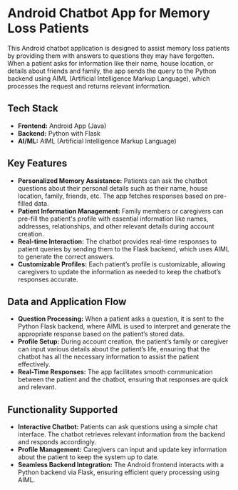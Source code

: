 # Android Chatbot App for Memory Loss Patients

This Android chatbot application is designed to assist memory loss patients by providing them with answers to questions they may have forgotten. When a patient asks for information like their name, house location, or details about friends and family, the app sends the query to the Python backend using AIML (Artificial Intelligence Markup Language), which processes the request and returns relevant information.

## Tech Stack
- **Frontend:** Android App (Java)
- **Backend:** Python with Flask
- **AI/ML:** AIML (Artificial Intelligence Markup Language)

## Key Features
- **Personalized Memory Assistance:** Patients can ask the chatbot questions about their personal details such as their name, house location, family, friends, etc. The app fetches responses based on pre-filled data.
- **Patient Information Management:** Family members or caregivers can pre-fill the patient's profile with essential information like names, addresses, relationships, and other relevant details during account creation.
- **Real-time Interaction:** The chatbot provides real-time responses to patient queries by sending them to the Flask backend, which uses AIML to generate the correct answers.
- **Customizable Profiles:** Each patient’s profile is customizable, allowing caregivers to update the information as needed to keep the chatbot’s responses accurate.

## Data and Application Flow
- **Question Processing:** When a patient asks a question, it is sent to the Python Flask backend, where AIML is used to interpret and generate the appropriate response based on the patient’s stored data.
- **Profile Setup:** During account creation, the patient’s family or caregiver can input various details about the patient’s life, ensuring that the chatbot has all the necessary information to assist the patient effectively.
- **Real-Time Responses:** The app facilitates smooth communication between the patient and the chatbot, ensuring that responses are quick and relevant.

## Functionality Supported
- **Interactive Chatbot:** Patients can ask questions using a simple chat interface. The chatbot retrieves relevant information from the backend and responds accordingly.
- **Profile Management:** Caregivers can input and update key information about the patient to keep the system up to date.
- **Seamless Backend Integration:** The Android frontend interacts with a Python backend via Flask, ensuring efficient query processing using AIML.

